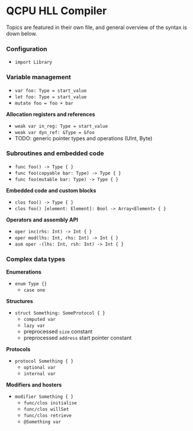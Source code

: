 #  QCPU HLL Compiler

Topics are featured in their own file, and general overview of the syntax is down below.

### Configuration

* `import Library`

### Variable management

* `var foo: Type = start_value`
* `let foo: Type = start_value`
* `mutate foo = foo + bar`

**Allocation registers and references**
* `weak var in_reg: Type = start_value`
* `weak var dyn_ref: &Type = &foo`
* TODO: generic pointer types and operations (UInt, Byte)

### Subroutines and embedded code

* `func foo() -> Type { }`
* `func foo(copyable bar: Type) -> Type { }`
* `func foo(mutable bar: Type) -> Type { }`

**Embedded code and custom blocks**
* `clos foo() -> Type { }`
* `clos foo() [element: Element]: Bool -> Array<Element> { }`

**Operators and assembly API**
* `oper inc(rhs: Int) -> Int { }`
* `oper mod(lhs: Int, rhs: Int) -> Int { }`
* `asm oper -(lhs: Int, rsh: Int) -> Int { }`

### Complex data types

**Enumerations**
* `enum Type {}`
    - `case one`

**Structures**
* `struct Something: SomeProtocol { }`
    - `computed var`
    - `lazy var`
    - preprocessed `size` constant
    - preprocessed `address` start pointer constant

**Protocols**
* `protocol Something { }`
    - `optional var`
    - `internal var`

**Modifiers and hosters**
* `modifier Something { }`
    - `func/clos initialise`
    - `func/clos willSet`
    - `func/clos retrieve`
    - `@Something var`
